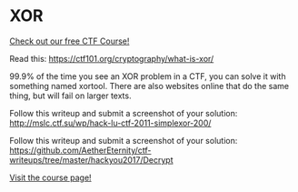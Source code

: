 # XOR

[Check out our free CTF Course!](https://academy.hoppersroppers.org/mod/page/view.php?id=620) 

Read this: <https://ctf101.org/cryptography/what-is-xor/>

99.9% of the time you see an XOR problem in a CTF, you can solve it with something named xortool. There are also websites online that do the same thing, but will fail on larger texts.
				
Follow this writeup and submit a screenshot of your solution: <http://mslc.ctf.su/wp/hack-lu-ctf-2011-simplexor-200/>

Follow this writeup and submit a screenshot of your solution: <https://github.com/AetherEternity/ctf-writeups/tree/master/hackyou2017/Decrypt>	

					
[Visit the course page!](https://academy.hoppersroppers.org/mod/assign/view.php?id=620) 
